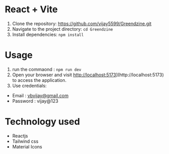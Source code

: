# React + Vite
1)  Clone the repository: https://github.com/vijay5599/Greendzine.git
2)  Navigate to the project directory: ```cd Greendzine```
3)  Install dependencies: ```npm install```

# Usage
1) run the commaond : ```npm run dev```
2) Open your browser and visit [http://localhost:5173](http://localhost:5173)](http://localhost:5173) to access the application.
3) Use credentials:
- Email : vbvijay@gmail.com
- Password : vijay@123

# Technology used
* Reactjs
* Tailwind css
* Material Icons

